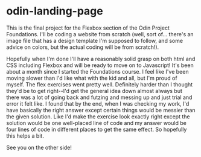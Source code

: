 # odin-landing-page

This is the final project for the Flexbox section of the Odin Project Foundations. I'll be coding a website from scratch (well, sort of... there's an image file that has a design template I'm supposed to follow, and some advice on colors, but the actual coding will be from scratch!).

Hopefully when I'm done I'll have a reasonably solid grasp on both html and CSS including Flexbox and will be ready to move on to Javascript! It's been about a month since I started the Foundations course. I feel like I've been moving slower than I'd like what with the kid and all, but I'm proud of myself. The flex exercises went pretty well. Definitely harder than I thought they'd be to get right--I'd get the general idea down almost always but there was a lot of going back and futzing and messing up and just trial and error it felt like. I found that by the end, when I was checking my work, I'd have basically the right answer except certain things would be messier than the given solution. Like I'd make the exercise look exactly right except the solution would be one well-placed line of code and my answer would be four lines of code in different places to get the same effect. So hopefully this helps a bit.

See you on the other side!